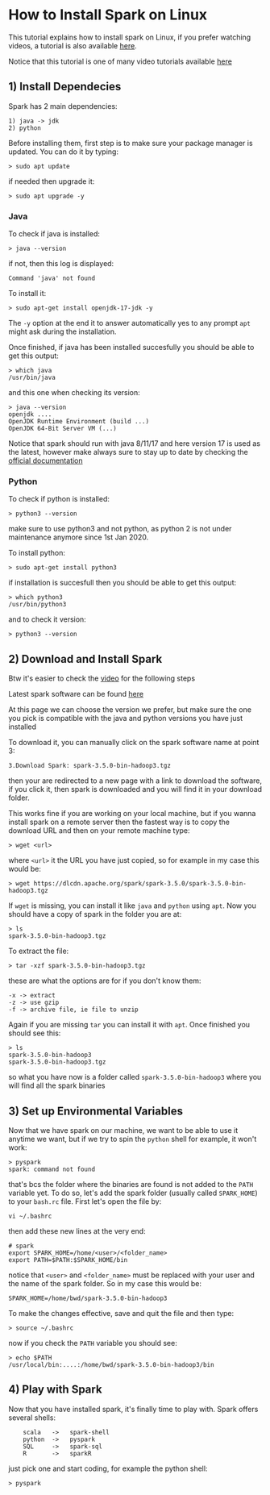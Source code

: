 # How to Install Spark on Linux
This tutorial explains how to install spark on Linux,
if you prefer watching videos, a tutorial is also available [here](https://youtu.be/AnmG5fgfni8).

Notice that this tutorial is one of many video tutorials available
[here](TODO)

## 1) Install Dependecies
Spark has 2 main dependencies:

    1) java -> jdk
    2) python

Before installing them, first step is to make sure your package manager is updated.
You can do it by typing:

    > sudo apt update

if needed then upgrade it:

    > sudo apt upgrade -y

### Java
To check if java is installed:

    > java --version

if not, then this log is displayed:

    Command 'java' not found

To install it:

    > sudo apt-get install openjdk-17-jdk -y

The `-y` option at the end it to answer automatically yes to any prompt
`apt` might ask during the installation.

Once finished, if java has been installed succesfully you should
be able to get this output:

    > which java
    /usr/bin/java

and this one when checking its version:

    > java --version
    openjdk ....
    OpenJDK Runtime Environment (build ...)
    OpenJDK 64-Bit Server VM (...)

Notice that spark should run with java 8/11/17 and here version 17 is used
as the latest, however make always sure to stay up to date by checking
the [official documentation](https://spark.apache.org/docs/latest/)

### Python
To check if python is installed:

    > python3 --version

make sure to use python3 and not python, as python 2 is not under maintenance
anymore since 1st Jan 2020.

To install python:

    > sudo apt-get install python3

if installation is succesfull then you should be able to get this output:

    > which python3
    /usr/bin/python3

and to check it version:

    > python3 --version

## 2) Download and Install Spark
Btw it's easier to check the [video](https://youtu.be/AnmG5fgfni8) for the following steps

Latest spark software can be found [here](https://spark.apache.org/downloads.html)

At this page we can choose the version we prefer, but make sure the one you pick
is compatible with the java and python versions you have just installed

To download it, you can manually click on the spark software name at point 3:

    3.Download Spark: spark-3.5.0-bin-hadoop3.tgz

then your are redirected to a new page with a link to download the software,
if you click it, then spark is downloaded and you will find it in your download folder.

This works fine if you are working on your local machine,
but if you wanna install spark on a remote server then the fastest way
is to copy the download URL and then on your remote machine type:

    > wget <url>

where `<url>` it the URL you have just copied, so for example in my case this would be:

    > wget https://dlcdn.apache.org/spark/spark-3.5.0/spark-3.5.0-bin-hadoop3.tgz

If `wget` is missing, you can install it like `java` and `python` using `apt`.
Now you should have a copy of spark in the folder you are at:

    > ls
    spark-3.5.0-bin-hadoop3.tgz

To extract the file:

    > tar -xzf spark-3.5.0-bin-hadoop3.tgz

these are what the options are for if you don't know them:

    -x -> extract
    -z -> use gzip
    -f -> archive file, ie file to unzip

Again if you are missing `tar` you can install it with `apt`.
Once finished you should see this:

    > ls
    spark-3.5.0-bin-hadoop3
    spark-3.5.0-bin-hadoop3.tgz

so what you have now is a folder called `spark-3.5.0-bin-hadoop3` where
you will find all the spark binaries

## 3) Set up Environmental Variables
Now that we have spark on our machine, we want to be able to use it
anytime we want, but if we try to spin the `python` shell for example, it won't work:

    > pyspark
    spark: command not found

that's bcs the folder where the binaries are found is not added to the `PATH` variable yet.
To do so, let's add the spark folder (usually called `SPARK_HOME`) to your `bash.rc` file.
First let's open the file by:

    vi ~/.bashrc

then add these new lines at the very end:

    # spark
    export SPARK_HOME=/home/<user>/<folder_name>
    export PATH=$PATH:$SPARK_HOME/bin

notice that `<user>` and `<folder_name>` must be replaced with
your user and the name of the spark folder.
So in my case this would be:

    SPARK_HOME=/home/bwd/spark-3.5.0-bin-hadoop3

To make the changes effective, save and quit the file and then type:

    > source ~/.bashrc

now if you check the `PATH` variable you should see:

    > echo $PATH
    /usr/local/bin:....:/home/bwd/spark-3.5.0-bin-hadoop3/bin

## 4) Play with Spark
Now that you have installed spark, it's finally time to play with.
Spark offers several shells:

        scala   ->   spark-shell
        python  ->   pyspark
        SQL     ->   spark-sql
        R       ->   sparkR

just pick one and start coding, for example the python shell:

    > pyspark
